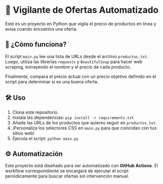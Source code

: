 # 🤖 Vigilante de Ofertas Automatizado

Este es un proyecto en Python que vigila el precio de productos en línea y avisa cuando encuentra una oferta.

## 🚀 ¿Cómo funciona?

El script `main.py` lee una lista de URLs desde el archivo `productos.txt`. Luego, utiliza las librerías `requests` y `BeautifulSoup` para hacer web scraping, extrayendo el nombre y el precio de cada producto.

Finalmente, compara el precio actual con un precio objetivo definido en el script para determinar si es una buena oferta.

## 🛠️ Uso

1.  Clona este repositorio.
2.  Instala las dependencias: `pip install -r requirements.txt`
3.  Añade las URLs de los productos que quieres seguir en `productos.txt`.
4.  ¡Personaliza los selectores CSS en `main.py` para que coincidan con tus sitios web!
5.  Ejecuta el script: `python main.py`

## ⚙️ Automatización

Este proyecto está diseñado para ser automatizado con **GitHub Actions**. El workflow correspondiente se encargará de ejecutar el script periódicamente para buscar ofertas sin intervención manual.